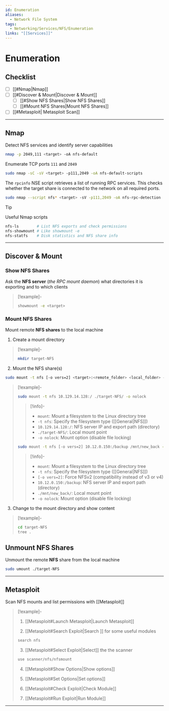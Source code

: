 ```yaml
---
id: Enumeration
aliases:
  - Network File System
tags:
  - Networking/Services/NFS/Enumeration
links: "[[Services]]"
---
```


# Enumeration

<!-- Checklist {{{-->
## Checklist

- [ ] [[#Nmap|Nmap]]
- [ ] [[#Discover & Mount|Discover & Mount]]
    - [ ] [[#Show NFS Shares|Show NFS Shares]]
    - [ ] [[#Mount NFS Shares|Mount NFS Shares]]
- [ ] [[#Metasploit| Metasploit Scan]]

___

<!-- }}} -->

<!-- Nmap {{{-->
## Nmap

Detect NFS services and identify server capabilities

```sh
nmap -p 2049,111 <target> -oA nfs-default
```

Enumerate TCP ports `111` and `2049`

```sh
sudo nmap -sC -sV <target> -p111,2049 -oA nfs-default-scripts
```

The `rpcinfo` NSE script retrieves a list of running RPC services.
This checks whether the target share is connected to the network on all required
ports.

```sh
sudo nmap --script nfs* <target> -sV -p111,2049 -oA nfs-rpc-detection
```

<!-- Tip {{{-->
> [!tip]
>
> Useful Nmap scripts
>
> ```sh
> nfs-ls        # List NFS exports and check permissions
> nfs-showmount # Like showmount -e
> nfs-statfs    # Disk statistics and NFS share info
> ```
<!-- }}} -->

___

<!-- }}} -->

<!-- Discover & Mount {{{-->
## Discover & Mount

<!-- Show NFS Shares {{{-->
### Show NFS Shares

Ask the **NFS server** (*the RPC mount daemon*) what directories it is exporting
and to which clients

<!-- Example {{{-->
> [!example]-
>
> ```sh
> showmount -e <target>
> ```
<!-- }}} -->

<!-- }}} -->

<!-- Mount NFS Shares {{{-->
### Mount NFS Shares

Mount remote **NFS shares** to the local machine

1. Create a mount directory

<!-- Example {{{-->
> [!example]-
>
> ```sh
> mkdir target-NFS
> ```
<!-- }}} -->

2. Mount the NFS share(s)

```sh
sudo mount -t nfs [-o vers=2] <target>:<remote_folder> <local_folder> -o nolock
```

<!-- Example {{{-->
> [!example]-
>
> ```sh
> sudo mount -t nfs 10.129.14.128:/ ./target-NFS/ -o nolock
> ```
>
> > [!info]-
> >
> > - `mount`: Mount a filesystem to the Linux directory tree
> > - `-t nfs`: Specify the filesystem type ([[General|NFS]])
> > - `10.129.14.128:/`: NFS server IP and export path (directory)
> > - `./target-NFS/`: Local mount point
> > - `-o nolock`: Mount option (disable file locking)
>
> ```sh
> sudo mount -t nfs [-o vers=2] 10.12.0.150:/backup /mnt/new_back -o nolock
> ```
>
> > [!info]-
> >
> > - `mount`: Mount a filesystem to the Linux directory tree
> > - `-t nfs`: Specify the filesystem type ([[General|NFS]])
> > - `[-o vers=2]`: Force NFSv2 (compatibility instead of v3 or v4)
> > - `10.12.0.150:/backup`: NFS server IP and export path (directory)
> > - `./mnt/new_back/`: Local mount point
> > - `-o nolock`: Mount option (disable file locking)
<!-- }}} -->

3. Change to the mount directory and show content

<!-- Example {{{-->
> [!example]-
>
> ```sh
> cd target-NFS
> tree .
> ```
<!-- }}} -->

<!-- }}} -->

<!-- Unmount NFS Shares {{{-->
## Unmount NFS Shares

Unmount the remote **NFS** share from the local machine

```sh
sudo umount ./target-NFS
```

<!-- }}} -->

___

<!-- }}} -->

<!-- Metasploit {{{-->
## Metasploit

Scan NFS mounts and list permissions with [[Metasploit]]

<!-- Example {{{-->
> [!example]-
>
> 1. [[Metasploit#Launch Metasploit|Launch Metasploit]]
>
> 2. [[Metasploit#Search Exploit|Search ]] for some useful modules
>
> ```sh
> search nfs
> ```
>
> 3. [[Metasploit#Select Exploit|Select]] the the scanner
>
> ```sh
> use scanner/nfs/nfsmount
> ```
>
> 4. [[Metasploit#Show Options|Show options]]
>
> 5. [[Metasploit#Set Options|Set options]]
>
> 6. [[Metasploit#Check Exploit|Check Module]]
>
> 7. [[Metasploit#Run Exploit|Run Module]]
<!-- }}} -->

___

<!-- }}} -->
